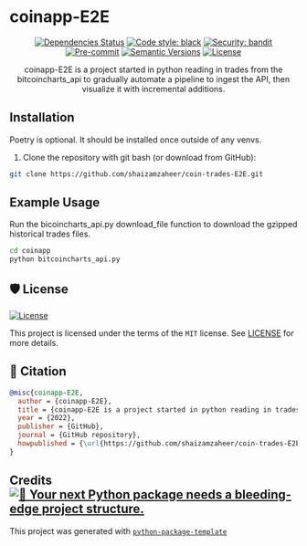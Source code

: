 # coinapp-E2E

<div align="center">

[![Dependencies Status](https://img.shields.io/badge/dependencies-up%20to%20date-brightgreen.svg)](https://github.com/bankapp/bankapp/pulls?utf8=%E2%9C%93&q=is%3Apr%20author%3Aapp%2Fdependabot)
[![Code style: black](https://img.shields.io/badge/code%20style-black-000000.svg)](https://github.com/psf/black)
[![Security: bandit](https://img.shields.io/badge/security-bandit-green.svg)](https://github.com/PyCQA/bandit)
[![Pre-commit](https://img.shields.io/badge/pre--commit-enabled-brightgreen?logo=pre-commit&logoColor=white)](https://github.com/bankapp/bankapp/blob/master/.pre-commit-config.yaml)
[![Semantic Versions](https://img.shields.io/badge/%20%20%F0%9F%93%A6%F0%9F%9A%80-semantic--versions-e10079.svg)](https://github.com/bankapp/bankapp/releases)
[![License](https://img.shields.io/badge/license-MIT-green)](./LICENSE)

coinapp-E2E is a project started in python reading in trades from the bitcoincharts_api to gradually automate a pipeline to ingest the API, then visualize it with incremental additions.


</div>

## Installation

Poetry is optional. It should be installed once outside of any venvs.

1. Clone the repository with git bash (or download from GitHub):

```bash
git clone https://github.com/shaizamzaheer/coin-trades-E2E.git
```

## Example Usage
<p>
Run the bicoincharts_api.py download_file function to download the gzipped historical trades files.
<p>
  
```bash
cd coinapp
python bitcoincharts_api.py
````

</p>

</p>
<p>


</p>
</details>

</p>
</details>

## 🛡 License

[![License](https://img.shields.io/badge/license-MIT-green)](./LICENSE)

This project is licensed under the terms of the `MIT` license. See [LICENSE](https://github.com/bankapp/bankapp/blob/master/LICENSE) for more details.

## 📃 Citation

```bibtex
@misc{coinapp-E2E,
  author = {coinapp-E2E},
  title = {coinapp-E2E is a project started in python reading in trades from the bitcoincharts_api to gradually automate a pipeline to ingest the API, then visualize it with incremental additions.},
  year = {2022},
  publisher = {GitHub},
  journal = {GitHub repository},
  howpublished = {\url{https://github.com/shaizamzaheer/coin-trades-E2E}}
}
```

## Credits [![🚀 Your next Python package needs a bleeding-edge project structure.](https://img.shields.io/badge/python--package--template-%F0%9F%9A%80-brightgreen)](https://github.com/TezRomacH/python-package-template)

This project was generated with [`python-package-template`](https://github.com/TezRomacH/python-package-template)